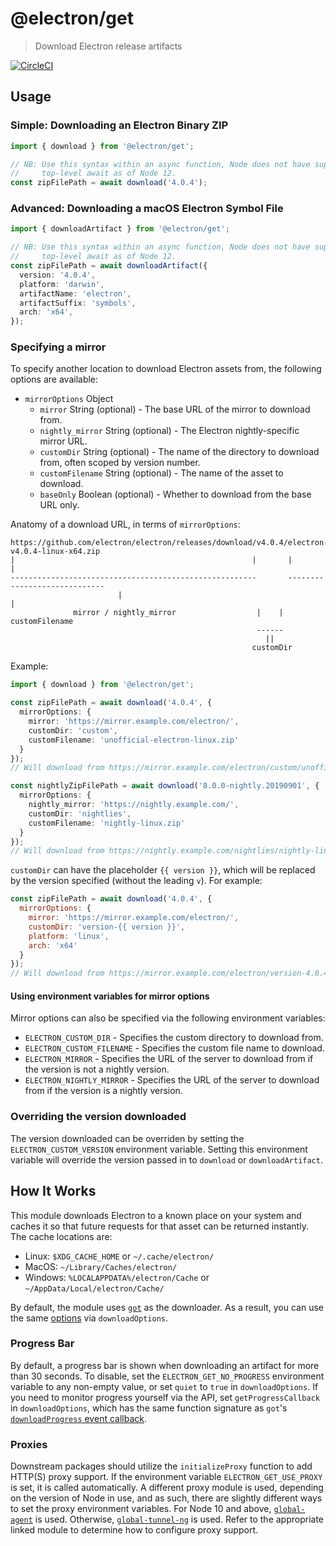 # @electron/get

> Download Electron release artifacts

[![CircleCI](https://circleci.com/gh/electron/get.svg?style=svg)](https://circleci.com/gh/electron/get)

## Usage

### Simple: Downloading an Electron Binary ZIP

```typescript
import { download } from '@electron/get';

// NB: Use this syntax within an async function, Node does not have support for
//     top-level await as of Node 12.
const zipFilePath = await download('4.0.4');
```

### Advanced: Downloading a macOS Electron Symbol File


```typescript
import { downloadArtifact } from '@electron/get';

// NB: Use this syntax within an async function, Node does not have support for
//     top-level await as of Node 12.
const zipFilePath = await downloadArtifact({
  version: '4.0.4',
  platform: 'darwin',
  artifactName: 'electron',
  artifactSuffix: 'symbols',
  arch: 'x64',
});
```

### Specifying a mirror

To specify another location to download Electron assets from, the following options are
available:

* `mirrorOptions` Object
  * `mirror` String (optional) - The base URL of the mirror to download from.
  * `nightly_mirror` String (optional) - The Electron nightly-specific mirror URL.
  * `customDir` String (optional) - The name of the directory to download from, often scoped by version number.
  * `customFilename` String (optional) - The name of the asset to download.
  * `baseOnly` Boolean (optional) - Whether to download from the base URL only.

Anatomy of a download URL, in terms of `mirrorOptions`:

```
https://github.com/electron/electron/releases/download/v4.0.4/electron-v4.0.4-linux-x64.zip
|                                                     |       |                           |
-------------------------------------------------------       -----------------------------
                        |                                                   |
              mirror / nightly_mirror                  |    |         customFilename
                                                       ------
                                                         ||
                                                      customDir
```

Example:

```typescript
import { download } from '@electron/get';

const zipFilePath = await download('4.0.4', {
  mirrorOptions: {
    mirror: 'https://mirror.example.com/electron/',
    customDir: 'custom',
    customFilename: 'unofficial-electron-linux.zip'
  }
});
// Will download from https://mirror.example.com/electron/custom/unofficial-electron-linux.zip

const nightlyZipFilePath = await download('8.0.0-nightly.20190901', {
  mirrorOptions: {
    nightly_mirror: 'https://nightly.example.com/',
    customDir: 'nightlies',
    customFilename: 'nightly-linux.zip'
  }
});
// Will download from https://nightly.example.com/nightlies/nightly-linux.zip
```

`customDir` can have the placeholder `{{ version }}`, which will be replaced by the version
specified (without the leading `v`). For example:

```javascript
const zipFilePath = await download('4.0.4', {
  mirrorOptions: {
    mirror: 'https://mirror.example.com/electron/',
    customDir: 'version-{{ version }}',
    platform: 'linux',
    arch: 'x64'
  }
});
// Will download from https://mirror.example.com/electron/version-4.0.4/electron-v4.0.4-linux-x64.zip
```

#### Using environment variables for mirror options
Mirror options can also be specified via the following environment variables:
* `ELECTRON_CUSTOM_DIR` - Specifies the custom directory to download from.
* `ELECTRON_CUSTOM_FILENAME` - Specifies the custom file name to download.
* `ELECTRON_MIRROR` - Specifies the URL of the server to download from if the version is not a nightly version.
* `ELECTRON_NIGHTLY_MIRROR` - Specifies the URL of the server to download from if the version is a nightly version.

### Overriding the version downloaded

The version downloaded can be overriden by setting the `ELECTRON_CUSTOM_VERSION` environment variable.
Setting this environment variable will override the version passed in to `download` or `downloadArtifact`.

## How It Works

This module downloads Electron to a known place on your system and caches it
so that future requests for that asset can be returned instantly.  The cache
locations are:

* Linux: `$XDG_CACHE_HOME` or `~/.cache/electron/`
* MacOS: `~/Library/Caches/electron/`
* Windows: `%LOCALAPPDATA%/electron/Cache` or `~/AppData/Local/electron/Cache/`

By default, the module uses [`got`](https://github.com/sindresorhus/got) as the
downloader. As a result, you can use the same [options](https://github.com/sindresorhus/got#options)
via `downloadOptions`.

### Progress Bar

By default, a progress bar is shown when downloading an artifact for more than 30 seconds. To
disable, set the `ELECTRON_GET_NO_PROGRESS` environment variable to any non-empty value, or set
`quiet` to `true` in `downloadOptions`. If you need to monitor progress yourself via the API, set
`getProgressCallback` in `downloadOptions`, which has the same function signature as `got`'s
[`downloadProgress` event callback](https://github.com/sindresorhus/got#ondownloadprogress-progress).

### Proxies

Downstream packages should utilize the `initializeProxy` function to add HTTP(S) proxy support. If
the environment variable `ELECTRON_GET_USE_PROXY` is set, it is called automatically. A different
proxy module is used, depending on the version of Node in use, and as such, there are slightly
different ways to set the proxy environment variables. For Node 10 and above,
[`global-agent`](https://github.com/gajus/global-agent#environment-variables) is used. Otherwise,
[`global-tunnel-ng`](https://github.com/np-maintain/global-tunnel#auto-config) is used. Refer to the
appropriate linked module to determine how to configure proxy support.
